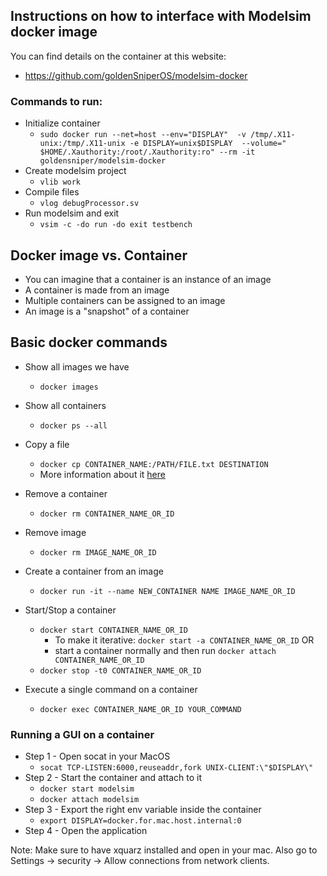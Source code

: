 

## Instructions on how to interface with Modelsim docker image

You can find details on the container at this website:

- https://github.com/goldenSniperOS/modelsim-docker

### Commands to run:

- Initialize container
  - ```sudo docker run --net=host --env="DISPLAY"  -v /tmp/.X11-unix:/tmp/.X11-unix -e DISPLAY=unix$DISPLAY  --volume="​$HOME/.Xauthority:/root/.Xauthority:ro" --rm -it goldensniper/modelsim-docker```
- Create modelsim project
  - ```vlib work```
- Compile files
  - ```vlog debugProcessor.sv```
- Run modelsim and exit
  - ```vsim -c -do run -do exit testbench```



## Docker image vs. Container

- You can imagine that a container is an instance of an image
- A container is made from an image
- Multiple containers can be assigned to an image
- An image is a "snapshot" of a container

## Basic docker commands

- Show all images we have

  - ```docker images```

- Show all containers

  - ```docker ps --all``` 

- Copy a file

  - ```docker cp CONTAINER_NAME:/PATH/FILE.txt DESTINATION```
  - More information about it [here](<https://www.youtube.com/watch?v=7tGcnOvRQ9o>)

- Remove a container

  - ```docker rm CONTAINER_NAME_OR_ID```

- Remove image

  - ```docker rm IMAGE_NAME_OR_ID```

- Create a container from an image

  - ```docker run -it --name NEW_CONTAINER NAME IMAGE_NAME_OR_ID```

- Start/Stop a container

  - ```docker start CONTAINER_NAME_OR_ID``` 
    - To make it iterative: ```docker start -a CONTAINER_NAME_OR_ID``` OR
    - start a container normally and then run ```docker attach CONTAINER_NAME_OR_ID```
  - ```docker stop -t0 CONTAINER_NAME_OR_ID```

- Execute a single command on a container

  - ```docker exec CONTAINER_NAME_OR_ID YOUR_COMMAND```

    


### Running a GUI on a container 

- Step 1 - Open socat in your MacOS
  - ```socat TCP-LISTEN:6000,reuseaddr,fork UNIX-CLIENT:\"$DISPLAY\"```
- Step 2 - Start the container and attach to it
  - ```docker start modelsim```
  - ```docker attach modelsim```
- Step 3 - Export the right env variable inside the container
  - ```export DISPLAY=docker.for.mac.host.internal:0```
- Step 4 - Open the application

Note: Make sure to have xquarz installed and open in your mac. Also go to Settings -> security ->  Allow connections from network clients.